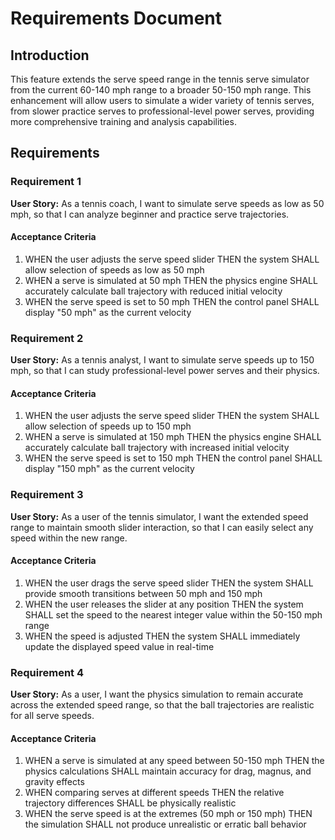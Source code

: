 # Requirements Document

## Introduction

This feature extends the serve speed range in the tennis serve simulator from the current 60-140 mph range to a broader 50-150 mph range. This enhancement will allow users to simulate a wider variety of tennis serves, from slower practice serves to professional-level power serves, providing more comprehensive training and analysis capabilities.

## Requirements

### Requirement 1

**User Story:** As a tennis coach, I want to simulate serve speeds as low as 50 mph, so that I can analyze beginner and practice serve trajectories.

#### Acceptance Criteria

1. WHEN the user adjusts the serve speed slider THEN the system SHALL allow selection of speeds as low as 50 mph
2. WHEN a serve is simulated at 50 mph THEN the physics engine SHALL accurately calculate ball trajectory with reduced initial velocity
3. WHEN the serve speed is set to 50 mph THEN the control panel SHALL display "50 mph" as the current velocity

### Requirement 2

**User Story:** As a tennis analyst, I want to simulate serve speeds up to 150 mph, so that I can study professional-level power serves and their physics.

#### Acceptance Criteria

1. WHEN the user adjusts the serve speed slider THEN the system SHALL allow selection of speeds up to 150 mph
2. WHEN a serve is simulated at 150 mph THEN the physics engine SHALL accurately calculate ball trajectory with increased initial velocity
3. WHEN the serve speed is set to 150 mph THEN the control panel SHALL display "150 mph" as the current velocity

### Requirement 3

**User Story:** As a user of the tennis simulator, I want the extended speed range to maintain smooth slider interaction, so that I can easily select any speed within the new range.

#### Acceptance Criteria

1. WHEN the user drags the serve speed slider THEN the system SHALL provide smooth transitions between 50 mph and 150 mph
2. WHEN the user releases the slider at any position THEN the system SHALL set the speed to the nearest integer value within the 50-150 mph range
3. WHEN the speed is adjusted THEN the system SHALL immediately update the displayed speed value in real-time

### Requirement 4

**User Story:** As a user, I want the physics simulation to remain accurate across the extended speed range, so that the ball trajectories are realistic for all serve speeds.

#### Acceptance Criteria

1. WHEN a serve is simulated at any speed between 50-150 mph THEN the physics calculations SHALL maintain accuracy for drag, magnus, and gravity effects
2. WHEN comparing serves at different speeds THEN the relative trajectory differences SHALL be physically realistic
3. WHEN the serve speed is at the extremes (50 mph or 150 mph) THEN the simulation SHALL not produce unrealistic or erratic ball behavior
